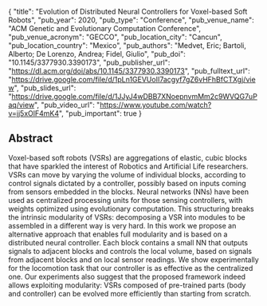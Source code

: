 {
  "title": "Evolution of Distributed Neural Controllers for Voxel-based Soft Robots",
  "pub_year": 2020,
  "pub_type": "Conference",
  "pub_venue_name": "ACM Genetic and Evolutionary Computation Conference",
  "pub_venue_acronym": "GECCO",
  "pub_location_city": "Cancun",
  "pub_location_country": "Mexico",
  "pub_authors": "Medvet, Eric; Bartoli, Alberto; De Lorenzo, Andrea; Fidel, Giulio",
  "pub_doi": "10.1145/3377930.3390173",
  "pub_publisher_url": "https://dl.acm.org/doi/abs/10.1145/3377930.3390173",
  "pub_fulltext_url": "https://drive.google.com/file/d/1pLn1GEVUoII7acgyf7gZ6vHFhBfCTXgj/view",
  "pub_slides_url": "https://drive.google.com/file/d/1JJyJ4wDBB7XNoepnvmMm2c9WVQG7uPaq/view",
  "pub_video_url": "https://www.youtube.com/watch?v=jj5xOlF4mK4",
  "pub_important": true
}

## Abstract
Voxel-based soft robots (VSRs) are aggregations of elastic, cubic blocks that have sparkled the interest of Robotics and Artificial Life researchers. VSRs can move by varying the volume of individual blocks, according to control signals dictated by a controller, possibly based on inputs coming from sensors embedded in the blocks. Neural networks (NNs) have been used as centralized processing units for those sensing controllers, with weights optimized using evolutionary computation. This structuring breaks the intrinsic modularity of VSRs: decomposing a VSR into modules to be assembled in a different way is very hard.
In this work we propose an alternative approach that enables full modularity and is based on a distributed neural controller. Each block contains a small NN that outputs signals to adjacent blocks and controls the local volume, based on signals from adjacent blocks and on local sensor readings. We show experimentally for the locomotion task that our controller is as effective as the centralized one. Our experiments also suggest that the proposed framework indeed allows exploiting modularity: VSRs composed of pre-trained parts (body and controller) can be evolved more efficiently than starting from scratch.
